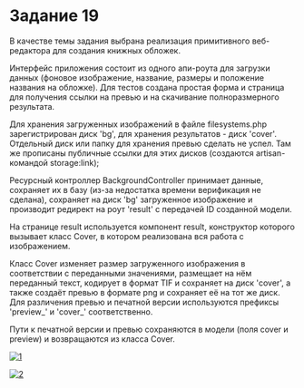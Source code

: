 # Задание 19

В качестве темы задания выбрана реализация примитивного веб-редактора для создания книжных обложек.

Интерфейс приложения состоит из одного апи-роута для загрузки данных (фоновое изображение, название, размеры и положение названия на обложке). Для тестов создана простая форма и страница для получения ссылки на превью и на скачивание полноразмерного результата.

Для хранения загруженных изображений в файле filesystems.php зарегистрирован диск 'bg', для хранения результатов - диск 'cover'. Отдельный диск или папку для хранения превью сделать не успел. Там же прописаны публичные ссылки для этих дисков (создаются artisan-командой storage:link);

Ресурсный контроллер BackgroundController принимает данные, сохраняет их в базу (из-за недостатка времени верификация не сделана), сохраняет на диск 'bg' загруженное изображение и производит редирект на роут 'result' с передачей ID созданной модели.

На странице result используется компонент result, конструктор которого вызывает класс Cover, в котором реализована вся работа с изображением.

Класс Cover изменяет размер загруженного изображения в соответствии с переданными значениями, размещает на нём переданный текст, кодирует в формат TIF и сохраняет на диск 'cover', а также создаёт превью в формате png и сохраняет её на тот же диск. Для различения превью и печатной версии используются префиксы 'preview_' и 'cover_' соответственно. 

Пути к печатной версии и превью сохраняются в модели (поля cover и preview) и возвращаются из класса Cover.

<a href="https://imgbb.com/"><img src="https://i.ibb.co/jTK8QTs/1.png" alt="1" border="0"></a>

<a href="https://ibb.co/Lz6bXgx"><img src="https://i.ibb.co/bgLqMvs/2.png" alt="2" border="0"></a>

